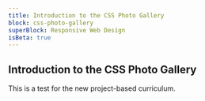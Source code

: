 ```yaml
---
title: Introduction to the CSS Photo Gallery
block: css-photo-gallery
superBlock: Responsive Web Design
isBeta: true
---
```

## Introduction to the CSS Photo Gallery

This is a test for the new project-based curriculum.